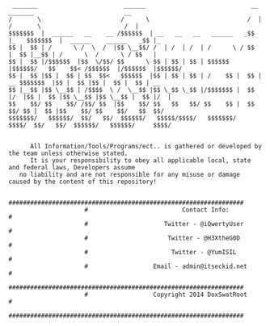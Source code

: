      _______                        ______                             __      _______                         __     
    /       \                      /      \                           /  |    /       \                       /  |    
    $$$$$$$  |  ______   __    __ /$$$$$$  | __   __   __   ______   _$$ |_   $$$$$$$  |  ______    ______   _$$ |_   
    $$ |  $$ | /      \ /  \  /  |$$ \__$$/ /  | /  | /  | /      \ / $$   |  $$ |__$$ | /      \  /      \ / $$   |  
    $$ |  $$ |/$$$$$$  |$$  \/$$/ $$      \ $$ | $$ | $$ | $$$$$$  |$$$$$$/   $$    $$< /$$$$$$  |/$$$$$$  |$$$$$$/   
    $$ |  $$ |$$ |  $$ | $$  $$<   $$$$$$  |$$ | $$ | $$ | /    $$ |  $$ | __ $$$$$$$  |$$ |  $$ |$$ |  $$ |  $$ | __ 
    $$ |__$$ |$$ \__$$ | /$$$$  \ /  \__$$ |$$ \_$$ \_$$ |/$$$$$$$ |  $$ |/  |$$ |  $$ |$$ \__$$ |$$ \__$$ |  $$ |/  |
    $$    $$/ $$    $$/ /$$/ $$  |$$    $$/ $$   $$   $$/ $$    $$ |  $$  $$/ $$ |  $$ |$$    $$/ $$    $$/   $$  $$/ 
    $$$$$$$/   $$$$$$/  $$/   $$/  $$$$$$/   $$$$$/$$$$/   $$$$$$$/    $$$$/  $$/   $$/  $$$$$$/   $$$$$$/     $$$$/  
                  
                                                                                                                  
          All Information/Tools/Programs/ect.. is gathered or developed by the team unless otherwise stated.
          It is your responsibility to obey all applicable local, state and federal laws, Developers assume
       no liability and are not responsible for any misuse or damage caused by the content of this repository!                                                                    
                                                                                                                  
                         #################################################################
                         #                          Contact Info:                        #
                         #                     Twitter - @iQwertyUser                    #
                         #                      Twitter - @H3XtheG0D                     #
                         #                       Twitter - @YumISIL                      #
                         #                  Email - admin@itseckid.net                   #
                         #################################################################
                         #                  Copyright 2014 DoxSwatRoot                   #
                         #################################################################
